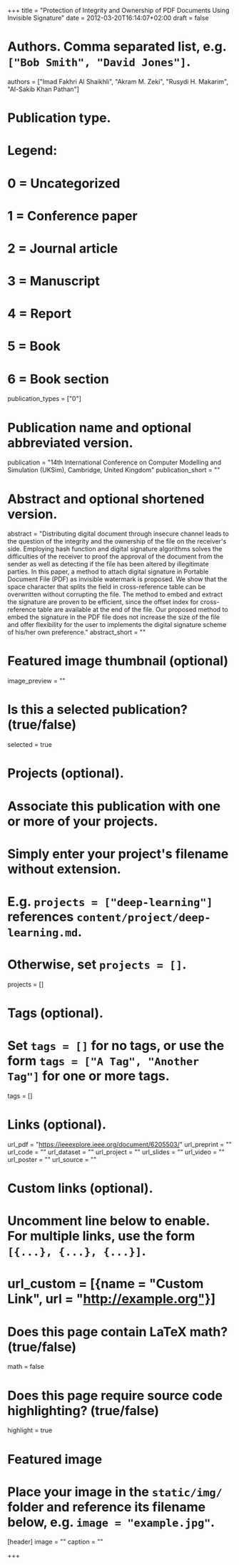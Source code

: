 +++
title = "Protection of Integrity and Ownership of PDF Documents Using Invisible Signature"
date = 2012-03-20T16:14:07+02:00
draft = false

# Authors. Comma separated list, e.g. `["Bob Smith", "David Jones"]`.
authors = ["Imad Fakhri Al Shaikhli", "Akram M. Zeki", "Rusydi H. Makarim", "Al-Sakib Khan Pathan"]

# Publication type.
# Legend:
# 0 = Uncategorized
# 1 = Conference paper
# 2 = Journal article
# 3 = Manuscript
# 4 = Report
# 5 = Book
# 6 = Book section
publication_types = ["0"]

# Publication name and optional abbreviated version.
publication = "14th International Conference on Computer Modelling and Simulation (UKSim), Cambridge, United Kingdom"
publication_short = ""

# Abstract and optional shortened version.
abstract = "Distributing digital document through insecure channel leads to the question of the integrity and the ownership of the file on the receiver's side. Employing hash function and digital signature algorithms solves the difficulties of the receiver to proof the approval of the document from the sender as well as detecting if the file has been altered by illegitimate parties. In this paper, a method to attach digital signature in Portable Document File (PDF) as invisible watermark is proposed. We show that the space character that splits the field in cross-reference table can be overwritten without corrupting the file. The method to embed and extract the signature are proven to be efficient, since the offset index for cross-reference table are available at the end of the file. Our proposed method to embed the signature in the PDF file does not increase the size of the file and offer flexibility for the user to implements the digital signature scheme of his/her own preference."
abstract_short = ""

# Featured image thumbnail (optional)
image_preview = ""

# Is this a selected publication? (true/false)
selected = true

# Projects (optional).
#   Associate this publication with one or more of your projects.
#   Simply enter your project's filename without extension.
#   E.g. `projects = ["deep-learning"]` references `content/project/deep-learning.md`.
#   Otherwise, set `projects = []`.
projects = []

# Tags (optional).
#   Set `tags = []` for no tags, or use the form `tags = ["A Tag", "Another Tag"]` for one or more tags.
tags = []

# Links (optional).
url_pdf = "https://ieeexplore.ieee.org/document/6205503/"
url_preprint = ""
url_code = ""
url_dataset = ""
url_project = ""
url_slides = ""
url_video = ""
url_poster = ""
url_source = ""

# Custom links (optional).
#   Uncomment line below to enable. For multiple links, use the form `[{...}, {...}, {...}]`.
# url_custom = [{name = "Custom Link", url = "http://example.org"}]

# Does this page contain LaTeX math? (true/false)
math = false

# Does this page require source code highlighting? (true/false)
highlight = true

# Featured image
# Place your image in the `static/img/` folder and reference its filename below, e.g. `image = "example.jpg"`.
[header]
image = ""
caption = ""

+++
